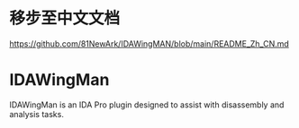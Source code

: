 # 移步至中文文档
<https://github.com/81NewArk/IDAWingMAN/blob/main/README_Zh_CN.md>

# IDAWingMan
IDAWingMan is an IDA Pro plugin designed to assist with
disassembly and analysis tasks. 
